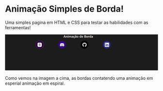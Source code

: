 # Animação Simples de Borda! 

Uma simples pagina em HTML e CSS para testar as habilidades com as ferramentas! 

 </b>
<p align="center">
  <img src="https://github.com/GustavoCardoso-io/anim_borde/blob/039bd951556684e01954a3c2219f46d6c0787a3b/Capturar.PNG" width="1280" title="hover text">
</p> 

</b>

Como vemos na imagem a cima, as  bordas contatendo uma animação em esperial animação em espiral.
